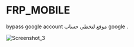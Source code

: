 # FRP_MOBILE
bypass google account
 موقع لتخطي حساب 
 google 
 .
 
![Screenshot_3](https://user-images.githubusercontent.com/60524669/194938951-539e3633-e809-498f-ab21-7e958c1dd9ab.png)
